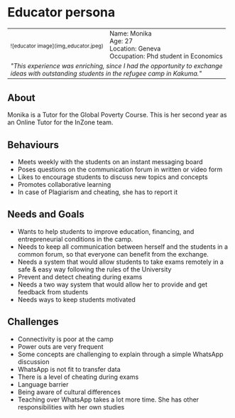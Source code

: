 # Educator persona

<table>
<tbody>
<tr>
  <td>
    <sub>![educator image](img_educator.jpeg)</sub>
  </td>
  <td>
    Name: Monika<br>
    Age: 27<br>
    Location: Geneva<br>
    Occupation: Phd student in Economics
  </td>
</tr>
<tr>
  <td colspan="2">
    <i>"This experience was enriching, since I had the opportunity to exchange<br>ideas with outstanding students in the refugee camp in Kakuma."</i>
  </td>
</tr>
</tbody>
</table>

## About

Monika is a Tutor for the Global Poverty Course. This is her second year as an Online Tutor for the InZone team.

## Behaviours

- Meets weekly with the students on an instant messaging board
- Poses questions on the communication forum in written or video form
- Likes to encourage students to discuss new topics and concepts
- Promotes collaborative learning
- In case of Plagiarism and cheating, she has to report it

## Needs and Goals

- Wants to help students to improve education, financing, and entrepreneurial conditions in the camp.
- Needs to keep all communication between herself and the students in a common forum, so that everyone can benefit from the exchange.
- Needs a system that would allow students to take exams remotely in a safe & easy way following the rules of the University
- Prevent and detect cheating during exams
- Needs a two way system that would allow her to provide and get feedback from students
- Needs ways to keep students motivated

## Challenges

- Connectivity is poor at the camp
- Power outs are very frequent
- Some concepts are challenging to explain through a simple WhatsApp discussion
- WhatsApp is not fit to transfer data
- There is a level of cheating during exams
- Language barrier
- Being aware of cultural differences
- Teaching over WhatsApp takes a lot more time. She has other responsibilities with her own studies



